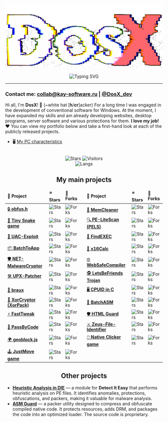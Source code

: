 <!-- ![](https://capsule-render.vercel.app/api?type=waving&color=gradient&height=256&section=header&text=About%20me&fontSize=75&animation=fadeIn&fontAlignY=38&desc=Welcome%20to%20my%20GitHub%20profile!%20Put%20stars,%20fork%20and%20contribute!&descAlignY=51&descAlign=62) -->

<div align="center">
<img src="https://github.com/DosX-dev/DosX-dev/blob/main/animated.gif" alt="">
<br><br>
<img src="https://readme-typing-svg.demolab.com?font=Fira+Code&weight=700&duration=6000&pause=200&color=08C4DF&center=true&multiline=true&repeat=false&random=false&width=435&lines=%23include+%3Cabout.h%3E;%23include+%3Ccoffee.h%3E" alt="Typing SVG" />
</div>

<hr>

### Contact me: collab@kay-software.ru | [@DosX_dev](https://DosX_dev.t.me/)

Hi all, I'm **DosX**! 👋 (~white hat [**h**/**cr**]acker)
For a long time I was engaged in the development of conventional software for Windows. At the moment, I have expanded my skills and am already developing websites, desktop programs, server software and various protections for them. **I love my job! ❤️** You can view my portfolio below and take a first-hand look at each of the publicly released projects.

 * 🖥 [My PC characteristics](my-pc.md)

<br>
<div align="center">
<img alt="Stars" src="https://img.shields.io/github/stars/DosX-dev?label=Stars">
<img alt="Visitors" src="https://visitor-badge.laobi.icu/badge?page_id=DosX-dev">
<br>
<img alt="Langs" src="https://github-readme-stats.vercel.app/api/top-langs/?username=DosX-dev&langs_count=8&theme=react&layout=compact">
<br>

## My main projects

<table>
    <thead>
        <tr>
            <td><b>📘 Project</b></td>
            <td><b>⭐ Stars</b></td>
            <td><b>🤝 Forks</b></td>
            <td></td>
            <td><b>📘 Project</b></td>
            <td><b>⭐ Stars</b></td>
            <td><b>🤝 Forks</b></td>
        </tr>
    </thead>
    <tr>
        <td><a href="https://github.com/DosX-dev/obfus.h">🔒 <b>obfus.h</b></a></td>
        <td><img alt="Stars" src="https://img.shields.io/github/stars/DosX-dev/obfus.h?style=flat-square&labelColor=121212&color=ab3300&label=%E2%AD%90"></td>
        <td><img alt="Forks" src="https://img.shields.io/github/forks/DosX-dev/obfus.h?style=flat-square&labelColor=121212&color=0038c4"></td>
        <td></td>
        <td><a href="https://github.com/DosX-dev/MemCleaner">🧹 <b>MemCleaner</b></a></td>
        <td><img alt="Stars" src="https://img.shields.io/github/stars/DosX-dev/MemCleaner?style=flat-square&labelColor=121212&color=ab3300&label=%E2%AD%90"></td>
        <td><img alt="Forks" src="https://img.shields.io/github/forks/DosX-dev/MemCleaner?style=flat-square&labelColor=121212&color=0038c4"></td>
    </tr>
    <tr>
        <td><a href="https://github.com/DosX-dev/TinySnake-game">🐍 <b>Tiny Snake game</b></a></td>
        <td><img alt="Stars" src="https://img.shields.io/github/stars/DosX-dev/TinySnake-game?style=flat-square&labelColor=121212&color=ab3300&label=%E2%AD%90"></td>
        <td><img alt="Forks" src="https://img.shields.io/github/forks/DosX-dev/TinySnake-game?style=flat-square&labelColor=121212&color=0038c4"></td>
        <td></td>
        <td><a href="https://github.com/DosX-dev/PE-LiteScan">🔍 <b>PE-LiteScan (PELS)</b></a></td>
        <td><img alt="Stars" src="https://img.shields.io/github/stars/DosX-dev/PE-LiteScan?style=flat-square&labelColor=121212&color=ab3300&label=%E2%AD%90"></td>
        <td><img alt="Forks" src="https://img.shields.io/github/forks/DosX-dev/PE-LiteScan?style=flat-square&labelColor=121212&color=0038c4"></td>
    </tr>
    <tr>
        <td><a href="https://github.com/DosX-dev/UAC-Exploit">🚨 <b>UAC-Exploit</b></a></td>
        <td><img alt="Stars" src="https://img.shields.io/github/stars/DosX-dev/UAC-Exploit?style=flat-square&labelColor=121212&color=ab3300&label=%E2%AD%90"></td>
        <td><img alt="Forks" src="https://img.shields.io/github/forks/DosX-dev/UAC-Exploit?style=flat-square&labelColor=121212&color=0038c4"></td>
        <td></td>
        <td><a href="https://github.com/DosX-dev/FindEXEC">🔎 <b>FindEXEC</b></a></td>
        <td><img alt="Stars" src="https://img.shields.io/github/stars/DosX-dev/FindEXEC?style=flat-square&labelColor=121212&color=ab3300&label=%E2%AD%90"></td>
        <td><img alt="Forks" src="https://img.shields.io/github/forks/DosX-dev/FindEXEC?style=flat-square&labelColor=121212&color=0038c4"></td>
    </tr>
    <tr>
        <td><a href="https://github.com/DosX-dev/BatchToApp">📦 <b>BatchToApp</b></a></td>
        <td><img alt="Stars" src="https://img.shields.io/github/stars/DosX-dev/BatchToApp?style=flat-square&labelColor=121212&color=ab3300&label=%E2%AD%90"></td>
        <td><img alt="Forks" src="https://img.shields.io/github/forks/DosX-dev/BatchToApp?style=flat-square&labelColor=121212&color=0038c4"></td>
        <td></td>
        <td><a href="https://github.com/DosX-dev/x16Calc">🧮 <b>x16Calc</b></a></td>
        <td><img alt="Stars" src="https://img.shields.io/github/stars/DosX-dev/x16Calc?style=flat-square&labelColor=121212&color=ab3300&label=%E2%AD%90"></td>
        <td><img alt="Forks" src="https://img.shields.io/github/forks/DosX-dev/x16Calc?style=flat-square&labelColor=121212&color=0038c4"></td>
    </tr>
    <tr>
        <td><a href="https://github.com/DosX-dev/NET-MalwareCryptor">🛡️ <b>NET-MalwareCryptor</b></a></td>
        <td><img alt="Stars" src="https://img.shields.io/github/stars/DosX-dev/NET-MalwareCryptor?style=flat-square&labelColor=121212&color=ab3300&label=%E2%AD%90"></td>
        <td><img alt="Forks" src="https://img.shields.io/github/forks/DosX-dev/NET-MalwareCryptor?style=flat-square&labelColor=121212&color=0038c4"></td>
        <td></td>
        <td><a href="https://github.com/DosX-dev/WebSafeCompiler">🌐 <b>WebSafeCompiler</b></a></td>
        <td><img alt="Stars" src="https://img.shields.io/github/stars/DosX-dev/WebSafeCompiler?style=flat-square&labelColor=121212&color=ab3300&label=%E2%AD%90"></td>
        <td><img alt="Forks" src="https://img.shields.io/github/forks/DosX-dev/WebSafeCompiler?style=flat-square&labelColor=121212&color=0038c4"></td>
    </tr>
    <tr>
        <td><a href="https://github.com/DosX-dev/UPX-Patcher">🛠️ <b>UPX-Patcher</b></a></td>
        <td><img alt="Stars" src="https://img.shields.io/github/stars/DosX-dev/UPX-Patcher?style=flat-square&labelColor=121212&color=ab3300&label=%E2%AD%90"></td>
        <td><img alt="Forks" src="https://img.shields.io/github/forks/DosX-dev/UPX-Patcher?style=flat-square&labelColor=121212&color=0038c4"></td>
        <td></td>
        <td><a href="https://github.com/DosX-dev/LetsBeFriends-Trojan">🕵️ <b>LetsBeFriends Trojan</b></a></td>
        <td><img alt="Stars" src="https://img.shields.io/github/stars/DosX-dev/LetsBeFriends-Trojan?style=flat-square&labelColor=121212&color=ab3300&label=%E2%AD%90"></td>
        <td><img alt="Forks" src="https://img.shields.io/github/forks/DosX-dev/LetsBeFriends-Trojan?style=flat-square&labelColor=121212&color=0038c4"></td>
    </tr>
    <tr>
        <td><a href="https://github.com/DosX-dev/braux">🧠 <b>braux</b></a></td>
        <td><img alt="Stars" src="https://img.shields.io/github/stars/DosX-dev/braux?style=flat-square&labelColor=121212&color=ab3300&label=%E2%AD%90"></td>
        <td><img alt="Forks" src="https://img.shields.io/github/forks/DosX-dev/braux?style=flat-square&labelColor=121212&color=0038c4"></td>
        <td></td>
        <td><a href="https://github.com/DosX-dev/cpuid-in-C">🖥️ <b>CPUID in C</b></a></td>
        <td><img alt="Stars" src="https://img.shields.io/github/stars/DosX-dev/cpuid-in-C?style=flat-square&labelColor=121212&color=ab3300&label=%E2%AD%90"></td>
        <td><img alt="Forks" src="https://img.shields.io/github/forks/DosX-dev/cpuid-in-C?style=flat-square&labelColor=121212&color=0038c4"></td>
    </tr>
    <tr>
        <td><a href="https://github.com/DosX-dev/DotNET_XorCryptor">🔐 <b>XorCryptor (XorPack)</b></a></td>
        <td><img alt="Stars" src="https://img.shields.io/github/stars/DosX-dev/DotNET_XorCryptor?style=flat-square&labelColor=121212&color=ab3300&label=%E2%AD%90"></td>
        <td><img alt="Forks" src="https://img.shields.io/github/forks/DosX-dev/DotNET_XorCryptor?style=flat-square&labelColor=121212&color=0038c4"></td>
        <td></td>
        <td><a href="https://github.com/DosX-dev/BatchASM">📝 <b>BatchASM</b></a></td>
        <td><img alt="Stars" src="https://img.shields.io/github/stars/DosX-dev/BatchASM?style=flat-square&labelColor=121212&color=ab3300&label=%E2%AD%90"></td>
        <td><img alt="Forks" src="https://img.shields.io/github/forks/DosX-dev/BatchASM?style=flat-square&labelColor=121212&color=0038c4"></td>
    </tr>
    <tr>
        <td><a href="https://github.com/DosX-dev/FastTweak">⚡ <b>FastTweak</b></a></td>
        <td><img alt="Stars" src="https://img.shields.io/github/stars/DosX-dev/FastTweak?style=flat-square&labelColor=121212&color=ab3300&label=%E2%AD%90"></td>
        <td><img alt="Forks" src="https://img.shields.io/github/forks/DosX-dev/FastTweak?style=flat-square&labelColor=121212&color=0038c4"></td>
        <td></td>
        <td><a href="https://github.com/DosX-dev/HTML-Guard">🛡️ <b>HTML Guard</b></a></td>
        <td><img alt="Stars" src="https://img.shields.io/github/stars/DosX-dev/HTML-Guard?style=flat-square&labelColor=121212&color=ab3300&label=%E2%AD%90"></td>
        <td><img alt="Forks" src="https://img.shields.io/github/forks/DosX-dev/HTML-Guard?style=flat-square&labelColor=121212&color=0038c4"></td>
    </tr>
    <tr>
        <td><a href="https://github.com/DosX-dev/PassByCode">🔑 <b>PassByCode</b></a></td>
        <td><img alt="Stars" src="https://img.shields.io/github/stars/DosX-dev/PassByCode?style=flat-square&labelColor=121212&color=ab3300&label=%E2%AD%90"></td>
        <td><img alt="Forks" src="https://img.shields.io/github/forks/DosX-dev/PassByCode?style=flat-square&labelColor=121212&color=0038c4"></td>
        <td></td>
        <td><a href="https://github.com/DosX-dev/Zeus-File-Identifier">⚔️ <b>Zeus-File-Identifier</b></a></td>
        <td><img alt="Stars" src="https://img.shields.io/github/stars/DosX-dev/Zeus-File-Identifier?style=flat-square&labelColor=121212&color=ab3300&label=%E2%AD%90"></td>
        <td><img alt="Forks" src="https://img.shields.io/github/forks/DosX-dev/Zeus-File-Identifier?style=flat-square&labelColor=121212&color=0038c4"></td>
    </tr>
    <tr>
        <td><a href="https://github.com/DosX-dev/geoblock.js">🌍 <b>geoblock.js</b></a></td>
        <td><img alt="Stars" src="https://img.shields.io/github/stars/DosX-dev/geoblock.js?style=flat-square&labelColor=121212&color=ab3300&label=%E2%AD%90"></td>
        <td><img alt="Forks" src="https://img.shields.io/github/forks/DosX-dev/geoblock.js?style=flat-square&labelColor=121212&color=0038c4"></td>
        <td></td>
        <td><a href="https://github.com/DosX-dev/NativeClicker-game">🖱️ <b>Native Clicker game</b></a></td>
        <td><img alt="Stars" src="https://img.shields.io/github/stars/DosX-dev/NativeClicker-game?style=flat-square&labelColor=121212&color=ab3300&label=%E2%AD%90"></td>
        <td><img alt="Forks" src="https://img.shields.io/github/forks/DosX-dev/NativeClicker-game?style=flat-square&labelColor=121212&color=0038c4"></td>
    </tr>
    <tr>
        <td><a href="https://github.com/DosX-dev/JustMove-game">🕹️ <b>JustMove game</b></a></td>
        <td><img alt="Stars" src="https://img.shields.io/github/stars/DosX-dev/JustMove-game?style=flat-square&labelColor=121212&color=ab3300&label=%E2%AD%90"></td>
        <td><img alt="Forks" src="https://img.shields.io/github/forks/DosX-dev/JustMove-game?style=flat-square&labelColor=121212&color=0038c4"></td>
        <td></td>
    </tr>
</table>

## Other projects

</div>

* [**Heuristic Analysis in DIE**](https://github.com/horsicq/Detect-It-Easy/blob/master/db/PE/__GenericHeuristicAnalysis_By_DosX.7.sg) — a module for **Detect It Easy** that performs heuristic analysis on PE files. It identifies anomalies, protections, obfuscations, and packers, making it valuable for malware analysis.
* [**ASM Guard**](https://github.com/DosX-dev/ASM-Guard) — a packer utility designed to compress and obfuscate compiled native code. It protects resources, adds DRM, and packages the code into an optimized loader. The source code is proprietary.
